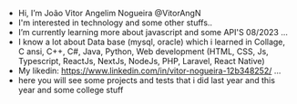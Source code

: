 - Hi, I’m João Vitor Angelim Nogueira @VitorAngN
- I'm interested in technology and some other stuffs..
- I’m currently learning more about javascript and some API'S 08/2023 ...
- I know a lot about Data base (mysql, oracle) which i learned in Collage, C ansi, C++, C#, Java, Python, Web development (HTML, CSS, Js, Typescript, ReactJs, NextJs, NodeJs, PHP, Laravel, React Native)
- My likedin: https://www.linkedin.com/in/vitor-nogueira-12b348252/ ...
- here you will see some projects and tests that i did last year and this year and some college stuff
